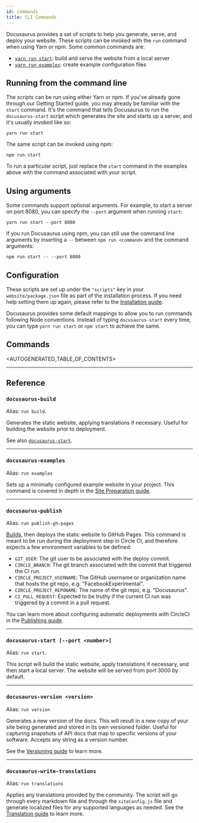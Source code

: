 ```yaml
---
id: commands
title: CLI Commands
---
```


Docusaurus provides a set of scripts to help you generate, serve, and deploy your website. These scripts can be invoked with the `run` command when using Yarn or npm. Some common commands are:

* [`yarn run start`](commands.md#docusaurus-start-port-number): build and serve the website from a local server
* [`yarn run examples`](commands.md#docusaurus-examples): create example configuration files


## Running from the command line 

The scripts can be run using either Yarn or npm. If you've already gone through our Getting Started guide, you may already be familiar with the `start` command. It's the command that tells Docusaurus to run the `docusaurus-start` script which generates the site and starts up a server, and it's usually invoked like so:

```
yarn run start
```

The same script can be invoked using npm:

```
npm run start
```

To run a particular script, just replace the `start` command in the examples above with the command associated with your script.

## Using arguments

Some commands support optional arguments. For example, to start a server on port 8080, you can specify the `--port` argument when running `start`:

```
yarn run start --port 8080
```

If you run Docusaurus using npm, you can still use the command line arguments by inserting a `--` between `npm run <command>` and the command arguments:

```
npm run start -- --port 8080
```

## Configuration

These scripts are set up under the `"scripts"` key in your `website/package.json` file as part of the installation process. If you need help setting them up again, please refer to the [Installation guide](getting-started.md#installation).

Docusaurus provides some default mappings to allow you to run commands following Node conventions. Instead of typing `docusaurus-start` every time, you can type `yarn run start` or `npm start` to achieve the same.

## Commands

<AUTOGENERATED_TABLE_OF_CONTENTS>

-----

## Reference

### `docusaurus-build`
Alias: `run build`.

Generates the static website, applying translations if necessary. Useful for building the website prior to deployment. 

See also [`docusaurus-start`](commands.md#docusaurus-start-port-number).

---

### `docusaurus-examples`
Alias: `run examples`

Sets up a minimally configured example website in your project. This command is covered in depth in the [Site Preparation guide](./getting-started-preparation.md).

---

### `docusaurus-publish`
Alias: `run publish-gh-pages`

[Builds](commands.md#docusaurus-build), then deploys the static website to GitHub Pages. This command is meant to be run during the deployment step in Circle CI, and therefore expects a few environment variables to be defined:

 - `GIT_USER`: The git user to be associated with the deploy commit.
 - `CIRCLE_BRANCH`: The git branch associated with the commit that triggered the CI run.
 - `CIRCLE_PROJECT_USERNAME`: The GitHub username or organization name that hosts the git repo, e.g. "FacebookExperimental".
 - `CIRCLE_PROJECT_REPONAME`: The name of the git repo, e.g. "Docusaurus".
 - `CI_PULL_REQUEST`: Expected to be truthy if the current CI run was triggered by a commit in a pull request.

You can learn more about configuring automatic deployments with CircleCI in the [Publishing guide](./publishing.md).

---

### `docusaurus-start [--port <number>]`
Alias: `run start`. 

This script will build the static website, apply translations if necessary, and then start a local server. The website will be served from port 3000 by default.

---

### `docusaurus-version <version>`
Alias: `run version`

Generates a new version of the docs. This will result in a new copy of your site being generated and stored in its own versioned folder. Useful for capturing snapshots of API docs that map to specific versions of your software. Accepts any string as a version number.

See the [Versioning guide](./versioning.md) to learn more.

---

### `docusaurus-write-translations`
Alias: `run translations`

Applies any translations provided by the community. The script will go through every markdown file and through the `siteConfig.js` file and generate localized files for any supported languages as needed. See the [Translation guide](./translation.md) to learn more.
